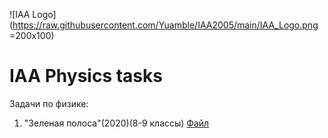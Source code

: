 ![IAA Logo](https://raw.githubusercontent.com/Yuamble/IAA2005/main/IAA_Logo.png =200x100)

# IAA Physics tasks

Задачи по физике:
 
1. "Зеленая полоса"(2020)(8-9 классы) [Файл](https://iaa2005.tk/tasks/Зеленая%20полоса.pdf)
